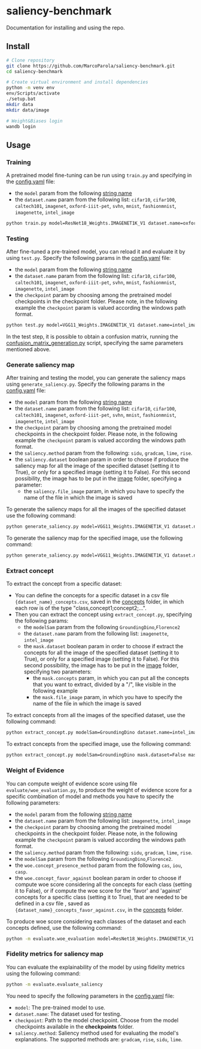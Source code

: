 # saliency-benchmark
Documentation for installing and using the repo.

## Install

```sh
# Clone repository
git clone https://github.com/MarcoParola/saliency-benchmark.git
cd saliency-benchmark

# Create virtual environment and install dependencies
python -m venv env
env/Scripts/activate
./setup.bat
mkdir data
mkdir data/image

# Weight&Biases login
wandb login 
```

## Usage

### Training
A pretrained model fine-tuning can be run using `train.py` and specifying in the [config.yaml](config/config.yaml) file:
- the `model` param from the following [string name](https://pytorch.org/vision/stable/models.html#table-of-all-available-classification-weights)
- the `dataset.name` param from the following list: `cifar10`, `cifar100`, `caltech101`, `imagenet`, `oxford-iiit-pet`, `svhn`, `mnist`, `fashionmnist`, `imagenette`, `intel_image`

```sh
python train.py model=ResNet18_Weights.IMAGENET1K_V1 dataset.name=oxford-iiit-pet
```

### Testing
After fine-tuned a pre-trained model, you can reload it and evaluate it by using `test.py`. Specify the following params in the [config.yaml](config/config.yaml) file:
- the `model` param from the following [string name](https://pytorch.org/vision/stable/models.html#table-of-all-available-classification-weights)
- the `dataset.name` param from the following list: `cifar10`, `cifar100`, `caltech101`, `imagenet`, `oxford-iiit-pet`, `svhn`, `mnist`, `fashionmnist`, `imagenette`, `intel_image`
- the `checkpoint` param by choosing among the pretrained model checkpoints in the checkpoint folder. Please note, in the following example the `checkpoint` param is valued according the windows path format.

```sh
python test.py model=VGG11_Weights.IMAGENET1K_V1 dataset.name=intel_image checkpoint=checkpoints\finetuned_VGG11_Weights.IMAGENET1K_V1intel_image\model-epoch\=13-val_loss\=1.12.ckpt
```
In the test step, it is possible to obtain a confusion matrix, running the [confusion_matrix_generation.py](scripts/confusion_matrix_generation.py) script, specifying the same parameters mentioned above.

### Generate saliency map
After training and testing the model, you can generate the saliency maps using `generate_saliency.py`. Specify the following params in the [config.yaml](config/config.yaml) file:
- the `model` param from the following [string name](https://pytorch.org/vision/stable/models.html#table-of-all-available-classification-weights)
- the `dataset.name` param from the following list: `cifar10`, `cifar100`, `caltech101`, `imagenet`, `oxford-iiit-pet`, `svhn`, `mnist`, `fashionmnist`, `imagenette`, `intel_image`
- the `checkpoint` param by choosing among the pretrained model checkpoints in the checkpoint folder. Please note, in the following example the `checkpoint` param is valued according the windows path format.
- the `saliency.method` param from the following: `sidu`, `gradcam`, `lime`, `rise`.
- the `saliency.dataset` boolean param in order to choose if produce the saliency map for all the image of the specified dataset (setting it to True), or only for a specified image (setting it to False). For this second possibility, the image has to be put in the [image](data/image) folder, specifying a parameter:
    - the `saliency.file_image` param, in which you have to specify the name of the file in which the image is saved

To generate the saliency maps for all the images of the specified dataset use the following command:
```sh
python generate_saliency.py model=VGG11_Weights.IMAGENET1K_V1 dataset.name=intel_image checkpoint=checkpoints\finetuned_VGG11_Weights.IMAGENET1K_V1intel_image\model-epoch\=13-val_loss\=1.12.ckpt saliency.method=gradcam saliency.dataset=True
```

To generate the saliency map for the specified image, use the following command:
```sh
python generate_saliency.py model=VGG11_Weights.IMAGENET1K_V1 dataset.name=intel_image checkpoint=checkpoints\finetuned_VGG11_Weights.IMAGENET1K_V1intel_image\model-epoch\=13-val_loss\=1.12.ckpt saliency.method=gradcam saliency.dataset=False saliency.file_image="bird.jpg"
```

### Extract concept
To extract the concept from a specific dataset:
- You can define the concepts for a specific dataset in a csv file `{dataset_name}_concepts.csv`, saved in the [concepts](data/concepts) folder, in which each row is of the type "class,concept1;concept2;...".
- Then you can extract the concept using `extract_concept.py`, specifying the following params:
  - the `modelSam` param from the following `GroundingDino`,`Florence2`
  - the `dataset.name` param from the following list: `imagenette`, `intel_image`
  - the `mask.dataset` boolean param in order to choose if extract the concepts for all the image of the specified dataset (setting it to True), or only for a specified image (setting it to False). For this second possibility, the image has to be put in the [image](data/image) folder, specifying two parameters:
    - the `mask.concepts` param, in which you can put all the concepts that you want to extract, divided by a "/", like visible in the following example
    - the `mask.file_image` param, in which you have to specify the name of the file in which the image is saved

To extract concepts from all the images of the specified dataset, use the following command:
```sh
python extract_concept.py modelSam=GroundingDino dataset.name=intel_image mask.dataset=True 
```
To extract concepts from the specified image, use the following command:
```sh
python extract_concept.py modelSam=GroundingDino mask.dataset=False mask.concepts="beak/feathers/eyes" mask.file_image="bird.jpg" 
```
### Weight of Evidence
You can compute weight of evidence score using file `evaluate/woe_evaluation.py`, to produce the weight of evidence score for a specific combination of model and methods you have to specify the following parameters:
- the `model` param from the following [string name](https://pytorch.org/vision/stable/models.html#table-of-all-available-classification-weights)
- the `dataset.name` param from the following list: `imagenette`, `intel_image`
- the `checkpoint` param by choosing among the pretrained model checkpoints in the checkpoint folder. Please note, in the following example the `checkpoint` param is valued according the windows path format.
- the `saliency.method` param from the following: `sidu`, `gradcam`, `lime`, `rise`.
- the `modelSam` param from the following `GroundingDino`,`Florence2`.
- the `woe.concept_presence_method` param from the following `cas`, `iou`, `casp`.
- the `woe.concept_favor_against` boolean param in order to choose if compute woe score considering all the concepts for each class (setting it to False), or if compute the woe score for the 'favor' and 'against' concepts for a specific class (setting it to True), that are needed to be defined in a csv file , saved as `{dataset_name}_concepts_favor_against.csv`, in the [concepts](data/concepts) folder.

To produce woe score considering each classes of the dataset and each concepts defined, use the following command:
```sh
python -m evaluate.woe_evaluation model=ResNet18_Weights.IMAGENET1K_V1 dataset.name=imagenette modelSam=GroundingDino saliency.method=gradcam checkpoint=checkpoints\finetuned_ResNet_imagenette.ckpt woe.concept_presence_method=cas woe.concept_favor_against=False
```

### Fidelity metrics for saliency map

You can evaluate the explainability of the model by using fidelity metrics using the following command: 
```bash
python -m evaluate.evaluate_saliency
```
You need to specify the following parameters in the [config.yaml](config/config.yaml) file:
- `model`: The pre-trained model to use.
- `dataset.name`: The dataset used for testing.
- `checkpoint`: Path to the model checkpoint. Choose from the model checkpoints available in the **checkpoints** folder.
- `saliency.method`: Saliency method used for evaluating the model's explanations. The supported methods are: `gradcam`, `rise`, `sidu`, `lime`.
